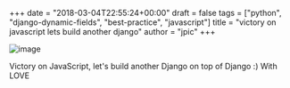 +++
date = "2018-03-04T22:55:24+00:00"
draft = false
tags = ["python", "django-dynamic-fields", "best-practice", "javascript"]
title = "victory on javascript lets build another django"
author = "jpic"
+++

![image](/img/2018-03-04-victory-on-javascript-lets-build-another-django/5626de60ce83cccd7b2ab7cc5767a33b48883125e1c9f401ed67a9b1f59f5920.png)

Victory on JavaScript, let's build another Django on top of Django :) With LOVE
